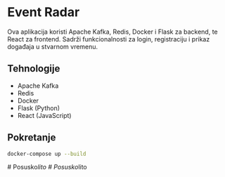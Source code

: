 
# Event Radar

Ova aplikacija koristi Apache Kafka, Redis, Docker i Flask za backend, te React za frontend.
Sadrži funkcionalnosti za login, registraciju i prikaz događaja u stvarnom vremenu.

## Tehnologije
- Apache Kafka
- Redis
- Docker
- Flask (Python)
- React (JavaScript)

## Pokretanje
```bash
docker-compose up --build
```
#   P o s u s k o _ l i t o  
 #   P o s u s k o _ l i t o  
 